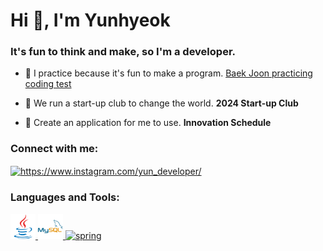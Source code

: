 <h1 align="left">Hi 👋, I'm Yunhyeok</h1>
<h3 align="left">It's fun to think and make, so I'm a developer.</h3>

- 🌱 I practice because it's fun to make a program. [Baek Joon practicing coding test](https://www.acmicpc.net/user/djbyh645047)

- 💬 We run a start-up club to change the world. **2024 Start-up Club**

- 📝 Create an application for me to use. **Innovation Schedule**

<h3 align="left">Connect with me:</h3>
<p align="left">
<a href="https://instagram.com/https://www.instagram.com/yun_developer/" target="blank"><img align="center" src="https://raw.githubusercontent.com/rahuldkjain/github-profile-readme-generator/master/src/images/icons/Social/instagram.svg" alt="https://www.instagram.com/yun_developer/" height="30" width="40" /></a>
</p>

<h3 align="left">Languages and Tools:</h3>
<p align="left"> <a href="https://www.java.com" target="_blank" rel="noreferrer"> <img src="https://raw.githubusercontent.com/devicons/devicon/master/icons/java/java-original.svg" alt="java" width="40" height="40"/> </a> <a href="https://www.mysql.com/" target="_blank" rel="noreferrer"> <img src="https://raw.githubusercontent.com/devicons/devicon/master/icons/mysql/mysql-original-wordmark.svg" alt="mysql" width="40" height="40"/> </a> <a href="https://spring.io/" target="_blank" rel="noreferrer"> <img src="https://www.vectorlogo.zone/logos/springio/springio-icon.svg" alt="spring" width="40" height="40"/> </a> </p>
